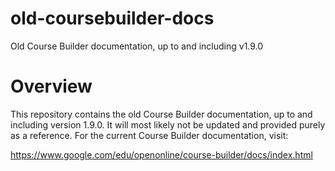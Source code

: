 # old-coursebuilder-docs
Old Course Builder documentation, up to and including v1.9.0

# Overview
This repository contains the old Course Builder documentation, up to and including version 1.9.0.  It will most likely not be updated and provided purely as a reference.  For the current Course Builder documentation, visit:

https://www.google.com/edu/openonline/course-builder/docs/index.html
